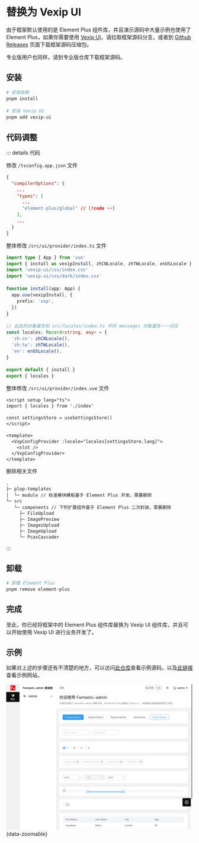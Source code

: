 # 替换为 Vexip UI

由于框架默认使用的是 Element Plus 组件库，并且演示源码中大量示例也使用了 Element Plus，如果你需要使用 [Vexip UI](https://www.vexipui.com/zh-CN/)，请拉取框架源码分支，或者到 [Github Releases](https://github.com/Kpu-admin/web/releases) 页面下载框架源码压缩包。

专业版用户也同样，请到专业版仓库下载框架源码。

## 安装

```sh
# 安装依赖
pnpm install

# 安装 Vexip UI
pnpm add vexip-ui
```

## 代码调整

::: details 代码

修改 `/tsconfig.app.json` 文件

```json
{
  "compilerOptions": {
    ...
    "types": [
      ...
      "element-plus/global" // [!code --]
    ],
    ...
  }
}
```

整体修改 `/src/ui/provider/index.ts` 文件

```ts
import type { App } from 'vue'
import { install as vexipInstall, zhCNLocale, zhTWLocale, enUSLocale } from 'vexip-ui'
import 'vexip-ui/css/index.css'
import 'vexip-ui/css/dark/index.css'

function install(app: App) {
  app.use(vexipInstall, {
    prefix: 'vxp',
  })
}

// 此处的对象属性和 src/locales/index.ts 中的 messages 对象属性一一对应
const locales: Record<string, any> = {
  'zh-cn': zhCNLocale(),
  'zh-tw': zhTWLocale(),
  'en': enUSLocale(),
}

export default { install }
export { locales }
```

整体修改 `/src/ui/provider/index.vue` 文件

```vue
<script setup lang="ts">
import { locales } from './index'

const settingsStore = useSettingsStore()
</script>

<template>
  <VxpConfigProvider :locale="locales[settingsStore.lang]">
    <slot />
  </VxpConfigProvider>
</template>
```

删除相关文件

```
.
├─ plop-templates
│  └─ module // 标准模块模板基于 Element Plus 开发，需要删除
└─ src
   └─ components // 下列扩展组件基于 Element Plus 二次封装，需要删除
     ├─ FileUpload
     ├─ ImagePreview
     ├─ ImagesUpload
     ├─ ImageUpload
     └─ PcasCascader
```

:::

## 卸载

```sh
# 卸载 Element Plus
pnpm remove element-plus
```

## 完成

至此，你已经将框架中的 Element Plus 组件库替换为 Vexip UI 组件库，并且可以开始使用 Vexip UI 进行业务开发了。

## 示例

如果对上述的步骤还有不清楚的地方，可以访问[此仓库](https://github.com/kpu-admin/vexip-example)查看示例源码，以及[此链接](https://kpu-admin.kpui.top/vexip-example/)查看示例网站。

![](/ui-vexip.png){data-zoomable}
